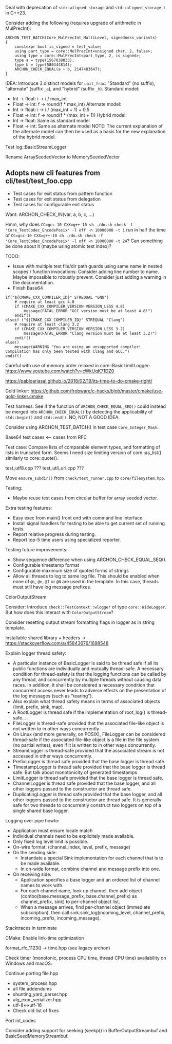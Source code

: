 
Deal with deprecation of `std::aligned_storage` and `std::aligned_storage_t` in C++23.


Consider adding the following (requires upgrade of arithmetic in MulPrecInt):

```
ARCHON_TEST_BATCH(Core_MulPrecInt_MultiLevel, signedness_variants)
{
    constexpr bool is_signed = test_value;
    using part_type = core::MulPrecInt<unsigned char, 2, false>;
    using type = core::MulPrecInt<part_type, 2, is_signed>;
    type a = type(1567038833);
    type b = type(580444814);
    ARCHON_CHECK_EQUAL(a + b, 2147483647);
}
```


IDEA: Introduce 3 distinct models for `unit_frac`: "Standard" (no suffix), "alternate" (suffix `_a`), and "hybrid" (suffix `_h`).
Standard model:
- Int -> float: i -> i / max_int
- Float -> int: f -> round(f * max_int)
Alternate model:
- Int -> float: i -> i / (max_int + 1) + 0.5
- Float -> int: f -> round(f * (max_int + 1))
Hybrid model:
- Int -> float: Same as standard model
- Float -> int: Same as alternate model
NOTE: The current explanation of the alternate model can then be used as a basis for the new explanation of the hybrid model.


Test log::BasicStreamLogger


Rename ArraySeededVector to MemorySeededVector


Adopts new cli features from cli/test/test_foo.cpp
--------------------------------------------------

- Test cases for exit status from pattern function
- Test cases for exit status from delegation
- Test cases for configurable exit status




Want: ARCHON_CHECK_IN(var, a, b, c, ...)



Hmm, why does `CC=gcc-10 CXX=g++-10 sh ./do.sh check -f "Core_TextCodec_EncodePosix" -l off -n 10000000 -t 1` run in half the time of `CC=gcc-10 CXX=g++-10 sh ./do.sh check -f "Core_TextCodec_EncodePosix" -l off -n 10000000 -t 24`? Can something be done about it (maybe using atomic test index)?




TODO:
- Issue with multiple test file/dir path guards using same name in nested scopes / function invocations: Consider adding line number to name. Maybe impossible to robustly prevent. Consider just adding a warning in the documentation.
- Finish Base64




```
if("${CMAKE_CXX_COMPILER_ID}" STREQUAL "GNU")
    # require at least gcc 4.8
    if (CMAKE_CXX_COMPILER_VERSION VERSION_LESS 4.8)
        message(FATAL_ERROR "GCC version must be at least 4.8!")
    endif()
elseif ("${CMAKE_CXX_COMPILER_ID}" STREQUAL "Clang")
    # require at least clang 3.2
    if (CMAKE_CXX_COMPILER_VERSION VERSION_LESS 3.2)
        message(FATAL_ERROR "Clang version must be at least 3.2!")
    endif()
else()
    message(WARNING "You are using an unsupported compiler! Compilation has only been tested with Clang and GCC.")
endif()
```


Careful with use of memory order relaxed in core::BasicLimitLogger: https://www.youtube.com/watch?v=cWkUqK71DZ0


https://pabloariasal.github.io/2018/02/19/its-time-to-do-cmake-right/


Gold linker: https://github.com/frobware/c-hacks/blob/master/cmake/use-gold-linker.cmake


Test harness: See if the function of `ARCHON_CHECK_EQUAL_SEQ()` could instead be merged into `ARCHON_CHECK_EQUAL()` by detecting the applicability of `std::begin()` and `std::end()`. NO, NOT A GOOD IDEA.


Consider using ARCHON_TEST_BATCH() in test case `Core_Integer_Mask`.


Base64 test cases <-- cases from RFC


Test case: Compare lists of comparable element types, and formatting of lists in truncated form. Seems I need size limiting version of core::as_list() similarly to core::quote().


test_utf8.cpp ???
test_util_uri.cpp ???


Move `ensure_subdir()` from `check/test_runner.cpp` to `core/filesystem.hpp`.



Testing:
- Maybe reuse test cases from circular buffer for array seeded vector.


Extra testing features:
- Easy exec from main() front end with command line interface
- Install signal handlers for testing to be able to get current set of running tests.
- Report relative progress during testing.
- Report top-5 time users using specialized reporter.


Testing future improvements:
- Show sequence difference when using ARCHON_CHECK_EQUAL_SEQ().
- Configurable timestamp format
- Configurable maximum size of quoted forms of strings
- Allow all threads to log to same log file. This should be enabled when none of  `@i`, `@n`, `@I` or `@N` are used in the template. In this case, threads must still have log message prefixes.


ColorOutputStream

Consider: Introduce `check::TestContext::wlogger` of type `core::WideLogger`. But how does this interact with `ColorOutputStream`?

Consider resetting output stream formatting flags in logger as in string template.

Installable shared library + headers -> https://stackoverflow.com/a/45843676/1698548



Explain logger thread safety:
- A particular instance of BasicLogger is said to be thread safe if all its
  public functions are individually and mutually thread-safe. A necessary
  condition for thread-safety is that the logging functions can be called by any
  thread, and concurrently by multiple threads without causing data races. In
  addition, it shall be considered a necessary condition that concurrent access
  never leads to adverse effects on the presentation of the log messages (such
  as "tearing").
- Also explain what thread safety means in terms of associated objects (limit, prefix, sink, map).
- A RootLogger is thread safe if the implementation of root_log() is thread-safe...                   .                      
- FileLogger is thread-safe provided that the associated file-like object is not written to in other ways concurrently.
- On Linux (and more generally, on POSIX), FileLogger can be considered thread-safe if the associated file-like object is a file in the file system (no partial writes), even if it is written to in other ways concurrently.
- StreamLogger is thread-safe provided that the associated stream is not accessed in other ways concurrently.
- PrefixLogger is thread safe provided that the base logger is thread safe.
- TimestampLogger is thread safe provided that the base logger is thread safe. But talk about monotonicity of generated timestamps                                               
- LimitLogger is thread safe provided that the base logger is thread safe.
- ChannelLogger is thread safe provided that the base logger, and all other loggers passed to the constructor are thread safe.
- DuplicatingLogger is thread safe provided that the base logger, and all other loggers passed to the constructor are thread safe.
It is generally safe for two threads to concurrently construct two loggers on top of a single shared base logger.


Logging over pipe howto:
- Application must ensure locale match
- Individual channels need to be explicitely made available.
- Only fixed log level limit is possible.
- On-wire format: (channel_index, level, prefix, message)
- On the sending side:
  - Instantiate a special Sink implementation for each channel that is to be made available.
  - In on-wide format, combine channel and message prefix into one.
- On receiving side:
  - Application specifies a base logger and an ordered list of channel names to work with.
  - For each channel name, look up channel, then add object (combo(base.message_prefix, base.channel_prefix) as channel_prefix, sink) to per-channel object list.
  - When a message arrives, find per-channel object (immediate subscription), then call sink.sink_log(incoming_level, channel_prefix, incoming_prefix, incoming_message).



Stacktraces in terminate


CMake: Enable link-time optimization


format_rfc_1123() -> time.hpp (see legacy archon)

Check timer (monotonic, process CPU time, thread CPU time) availability on Windows and macOS.

Continue porting file.hpp


- system_process.hpp
- all file addendums
- shunting_yard_parser.hpp
- alg_expr_serializer.hpp
- utf-8<->utf-16
- Check old list of fixes


Port int_codec

Consider adding support for seeking (seekp() in BufferOutputStreambuf and BasicSeedMemoryStreambuf.

